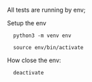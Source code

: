 All tests are running by env;

Setup the env

      python3 -m venv env

      source env/bin/activate

How close the env:

      deactivate

